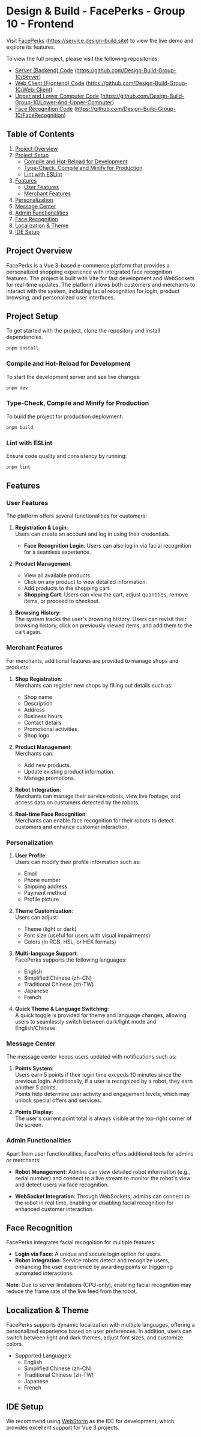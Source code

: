# Design & Build - FacePerks - Group 10 - Frontend

Visit [FacePerks](https://service.design-build.site) (https://service.design-build.site) to view the live demo and explore its features.

To view the full project, please visit the following repositories:

- [Server (Backend) Code](https://github.com/Design-Build-Group-10/Server) (https://github.com/Design-Build-Group-10/Server)
- [Web Client (Frontend) Code](https://github.com/Design-Build-Group-10/Web-Client) (https://github.com/Design-Build-Group-10/Web-Client)
- [Upper and Lower Computer Code](https://github.com/Design-Build-Group-10/Lower-And-Upper-Computer) (https://github.com/Design-Build-Group-10/Lower-And-Upper-Computer)
- [Face Recognition Code](https://github.com/Design-Build-Group-10/FaceRecognition) (https://github.com/Design-Build-Group-10/FaceRecognition)

## Table of Contents

1. [Project Overview](#project-overview)
2. [Project Setup](#project-setup)
   - [Compile and Hot-Reload for Development](#compile-and-hot-reload-for-development)
   - [Type-Check, Compile and Minify for Production](#type-check-compile-and-minify-for-production)
   - [Lint with ESLint](#lint-with-eslint)
3. [Features](#features)
   - [User Features](#user-features)
   - [Merchant Features](#merchant-features)
4. [Personalization](#personalization)
5. [Message Center](#message-center)
6. [Admin Functionalities](#admin-functionalities)
7. [Face Recognition](#face-recognition)
8. [Localization & Theme](#localization--theme)
9. [IDE Setup](#ide-setup)

## Project Overview

FacePerks is a Vue 3-based e-commerce platform that provides a personalized shopping experience with integrated face
recognition features. The project is built with Vite for fast development and WebSockets for real-time updates. The
platform allows both customers and merchants to interact with the system, including facial recognition for login,
product browsing, and personalized user interfaces.

## Project Setup

To get started with the project, clone the repository and install dependencies.

```sh
pnpm install
```

### Compile and Hot-Reload for Development

To start the development server and see live changes:

```sh
pnpm dev
```

### Type-Check, Compile and Minify for Production

To build the project for production deployment:

```sh
pnpm build
```

### Lint with ESLint

Ensure code quality and consistency by running:

```sh
pnpm lint
```

## Features

### User Features

The platform offers several functionalities for customers:

1. **Registration & Login**:  
   Users can create an account and log in using their credentials.
    - **Face Recognition Login**: Users can also log in via facial recognition for a seamless experience.

2. **Product Management**:
    - View all available products.
    - Click on any product to view detailed information.
    - Add products to the shopping cart.
    - **Shopping Cart**: Users can view the cart, adjust quantities, remove items, or proceed to checkout.

3. **Browsing History**:  
   The system tracks the user's browsing history. Users can revisit their browsing history, click on previously viewed
   items, and add them to the cart again.

### Merchant Features

For merchants, additional features are provided to manage shops and products:

1. **Shop Registration**:  
   Merchants can register new shops by filling out details such as:
    - Shop name
    - Description
    - Address
    - Business hours
    - Contact details
    - Promotional activities
    - Shop logo

2. **Product Management**:  
   Merchants can:
    - Add new products.
    - Update existing product information.
    - Manage promotions.

3. **Robot Integration**:  
   Merchants can manage their service robots, view live footage, and access data on customers detected by the robots.

4. **Real-time Face Recognition**:  
   Merchants can enable face recognition for their robots to detect customers and enhance customer interaction.

### Personalization

1. **User Profile**:  
   Users can modify their profile information such as:
    - Email
    - Phone number
    - Shipping address
    - Payment method
    - Profile picture

2. **Theme Customization**:  
   Users can adjust:
    - Theme (light or dark)
    - Font size (useful for users with visual impairments)
    - Colors (in RGB, HSL, or HEX formats)

3. **Multi-language Support**:  
   FacePerks supports the following languages:
    - English
    - Simplified Chinese (zh-CN)
    - Traditional Chinese (zh-TW)
    - Japanese
    - French

4. **Quick Theme & Language Switching**:  
   A quick toggle is provided for theme and language changes, allowing users to seamlessly switch between dark/light
   mode and English/Chinese.

### Message Center

The message center keeps users updated with notifications such as:

1. **Points System**:  
   Users earn 5 points if their login time exceeds 10 minutes since the previous login. Additionally, if a user is
   recognized by a robot, they earn another 5 points.  
   Points help determine user activity and engagement levels, which may unlock special offers and services.

2. **Points Display**:  
   The user's current point total is always visible at the top-right corner of the screen.

### Admin Functionalities

Apart from user functionalities, FacePerks offers additional tools for admins or merchants:

- **Robot Management**: Admins can view detailed robot information (e.g., serial number) and connect to a live stream to
  monitor the robot's view and detect users via face recognition.

- **WebSocket Integration**: Through WebSockets, admins can connect to the robot in real time, enabling or disabling
  facial recognition for enhanced customer interaction.

## Face Recognition

FacePerks integrates facial recognition for multiple features:

- **Login via Face**: A unique and secure login option for users.
- **Robot Integration**: Service robots detect and recognize users, enhancing the user experience by awarding points or
  triggering automated interactions.

**Note**: Due to server limitations (CPU-only), enabling facial recognition may reduce the frame rate of the live feed
from the robot.

## Localization & Theme

FacePerks supports dynamic localization with multiple languages, offering a personalized experience based on user
preferences. In addition, users can switch between light and dark themes, adjust font sizes, and customize colors.

- Supported Languages:
    - English
    - Simplified Chinese (zh-CN)
    - Traditional Chinese (zh-TW)
    - Japanese
    - French

## IDE Setup

We recommend using [WebStorm](https://www.jetbrains.com/webstorm/) as the IDE for development, which provides excellent
support for Vue 3 projects.
